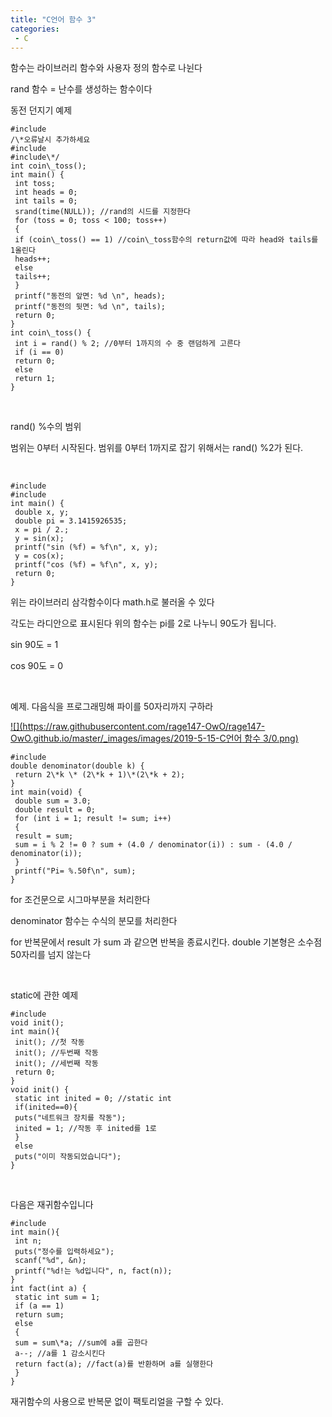 ```yaml
---
title: "C언어 함수 3"
categories:
 - C
---
```








함수는 라이브러리 함수와 사용자 정의 함수로 나뉜다

rand 함수 = 난수를 생성하는 함수이다

동전 던지기 예제




 




```
#include
/\*오류날시 추가하세요
#include
#include\*/
int coin\_toss();
int main() {
 int toss;
 int heads = 0;
 int tails = 0;
 srand(time(NULL)); //rand의 시드를 지정한다
 for (toss = 0; toss < 100; toss++)
 {
 if (coin\_toss() == 1) //coin\_toss함수의 return값에 따라 head와 tails를 1올린다
 heads++;
 else
 tails++;
 }
 printf("동전의 앞면: %d \n", heads);
 printf("동전의 뒷면: %d \n", tails);
 return 0;
}
int coin\_toss() {
 int i = rand() % 2; //0부터 1까지의 수 중 랜덤하게 고른다
 if (i == 0)
 return 0;
 else
 return 1;
}
```





 


​

rand() %수의 범위

범위는 0부터 시작된다. 범위를 0부터 1까지로 잡기 위해서는 rand() %2가 된다.

​




 




```
#include
#include
int main() {
 double x, y;
 double pi = 3.1415926535;
 x = pi / 2.;
 y = sin(x);
 printf("sin (%f) = %f\n", x, y);
 y = cos(x);
 printf("cos (%f) = %f\n", x, y);
 return 0;
}
```





 


위는 라이브러리 삼각함수이다 math.h로 불러올 수 있다

각도는 라디안으로 표시된다 위의 함수는 pi를 2로 나누니 90도가 됩니다.

sin 90도 = 1

cos 90도 = 0

​

예제. 다음식을 프로그래밍해 파이를 50자리까지 구하라




 


[![](https://raw.githubusercontent.com/rage147-OwO/rage147-OwO.github.io/master/_images/images/2019-5-15-C언어 함수 3/0.png)](#) 

 




```
#include
double denominator(double k) {
 return 2\*k \* (2\*k + 1)\*(2\*k + 2);
}
int main(void) {
 double sum = 3.0;
 double result = 0;
 for (int i = 1; result != sum; i++)
 {
 result = sum;
 sum = i % 2 != 0 ? sum + (4.0 / denominator(i)) : sum - (4.0 / denominator(i));
 }
 printf("Pi= %.50f\n", sum);
}
```





 


for 조건문으로 시그마부분을 처리한다

denominator 함수는 수식의 분모를 처리한다

for 반복문에서 result 가 sum 과 같으면 반복을 종료시킨다. double 기본형은 소수점 50자리를 넘지 않는다

​

static에 관한 예제




 




```
#include
void init();
int main(){
 init(); //첫 작동
 init(); //두번째 작동
 init(); //세번째 작동
 return 0;
}
void init() {
 static int inited = 0; //static int
 if(inited==0){
 puts("네트워크 장치를 작동");
 inited = 1; //작동 후 inited를 1로
 }
 else
 puts("이미 작동되었습니다");
}
```





 


​

다음은 재귀함수입니다




 




```
#include
int main(){
 int n;
 puts("정수를 입력하세요");
 scanf("%d", &n);
 printf("%d!는 %d입니다", n, fact(n));
}
int fact(int a) {
 static int sum = 1;
 if (a == 1)
 return sum;
 else
 {
 sum = sum\*a; //sum에 a를 곱한다
 a--; //a를 1 감소시킨다
 return fact(a); //fact(a)를 반환하며 a를 실행한다
 }
}
```





 


재귀함수의 사용으로 반복문 없이 팩토리얼을 구할 수 있다.




 

